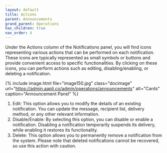 ```yaml
---
layout: default
title: Actions
parent: Announcements
grand_parent: Operations
has_children: true
nav_order: 4
---
```


Under the Actions column of the Notifications panel, you will find icons representing various actions that can be performed on each notification. These icons are typically represented as small symbols or buttons and provide convenient access to specific functionalities. By clicking on these icons, you can perform actions such as editing, disabling/enabling, or deleting a notification.

{% include image.html file="image150.jpg" class="docimage" url="https://admin.aapli.co/admin/operations/announcements" alt="Cards" caption="Announcement Panel" %}

1. Edit: This option allows you to modify the details of an existing notification. You can update the message, recipient list, delivery method, or any other relevant information.
2. Disable/Enable: By selecting this option, you can disable or enable a notification. Disabling a notification temporarily suspends its delivery, while enabling it restores its functionality.
3. Delete: This option allows you to permanently remove a notification from the system. Please note that deleted notifications cannot be recovered, so use this action with caution.
